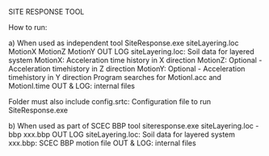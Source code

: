 SITE RESPONSE TOOL

How to run:

a) When used as independent tool
SiteResponse.exe siteLayering.loc MotionX MotionZ MotionY OUT LOG
siteLayering.loc: Soil data for layered system
MotionX: Acceleration time history in X direction
MotionZ: Optional - Acceleration timehistory in Z direction
MotionY: Optional - Acceleration timehistory in Y direction
Program searches for MotionI.acc and MotionI.time
OUT & LOG: internal files

Folder must also include 
config.srtc: Configuration file to run SiteResponse.exe

b) When used as part of SCEC BBP tool
siteresponse.exe siteLayering.loc -bbp xxx.bbp OUT LOG
siteLayering.loc: Soil data for layered system
xxx.bbp: SCEC BBP motion file
OUT & LOG: internal files
